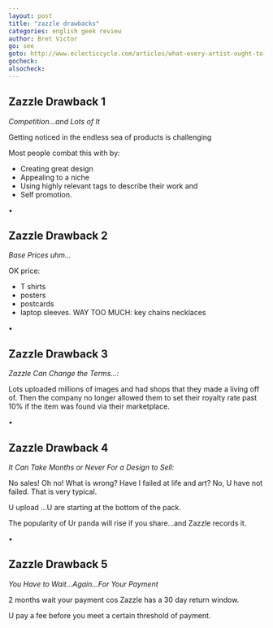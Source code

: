 ```yaml
---
layout: post
title: "zazzle drawbacks"
categories: english geek review
author: Bret Victor
go: see
goto: http://www.eclecticcycle.com/articles/what-every-artist-ought-to-know-about-zazzle-part-two?ref=speak.junglestar.org
gocheck:
alsocheck:
---
```

## Zazzle Drawback 1

_Competition...and Lots of It_

Getting noticed in the endless sea of products is challenging

Most people combat this with by:

- Creating great design
- Appealing to a niche
- Using highly relevant tags to describe their work and
- Self promotion.  

•

## Zazzle Drawback 2

_Base Prices uhm..._

OK price:
- T shirts
- posters
- postcards
- laptop sleeves.
WAY TOO MUCH:
key chains
necklaces

•

## Zazzle Drawback 3  

_Zazzle Can Change the Terms...:_  

Lots uploaded millions of images and had shops that they made a living off of.  Then the company no longer allowed them to set their royalty rate past 10% if the item was found via their marketplace.

•

## Zazzle Drawback 4

_It Can Take Months or Never For a Design to Sell:_

No sales! Oh no! What is wrong? Have I failed at life and art?  No, U have not failed.  That is very typical.

U upload ...U are starting at the bottom of the pack.

The popularity of Ur panda will rise if you share...and Zazzle records it.

•

## Zazzle Drawback 5

_You Have to Wait...Again...For Your Payment_

2 months wait your payment cos Zazzle has a 30 day return window.

U pay a fee before you meet a certain threshold of payment.
